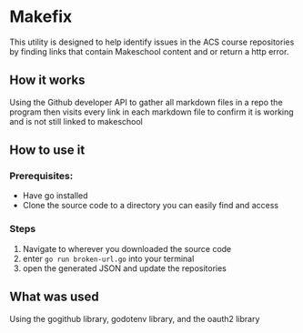 # Makefix

This utility is designed to help identify issues in the ACS course repositories by finding links that contain Makeschool content and or return a http error.

## How it works

Using the Github developer API to gather all markdown files in a repo the program then visits every link in each markdown file to confirm it is working and is not still linked to makeschool

## How to use it

### Prerequisites:

- Have go installed
- Clone the source code to a directory you can easily find and access

### Steps

1. Navigate to wherever you downloaded the source code
2. enter `go run broken-url.go` into your terminal
3. open the generated JSON and update the repositories

## What was used

Using the gogithub library, godotenv library, and the oauth2 library
